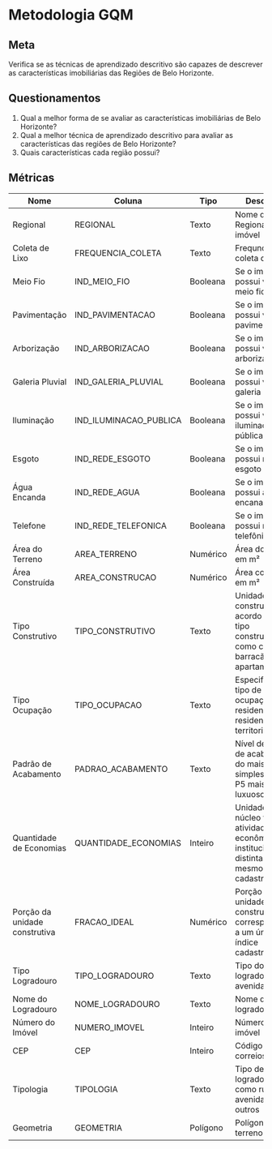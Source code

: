 # Metodologia GQM
## Meta
Verifica se as técnicas de aprendizado descritivo são capazes de descrever as características imobiliárias das Regiões de Belo Horizonte​.

## Questionamentos​
1. Qual a melhor forma de se avaliar as características imobiliárias de Belo Horizonte?​
2. Qual a melhor técnica de aprendizado descritivo para avaliar as características das regiões de Belo Horizonte?​
3. Quais características cada região possui?​

## Métricas​
Nome| Coluna| Tipo| Descrição
--|--|--|--|
Regional| REGIONAL| Texto| Nome da Regional do imóvel
Coleta de Lixo| FREQUENCIA_COLETA| Texto| Frequncia da coleta de lixo
Meio Fio| IND_MEIO_FIO| Booleana| Se o imóvel possui via com meio fio
Pavimentação| IND_PAVIMENTACAO| Booleana| Se o imóvel possui via com pavimentação
Arborização| IND_ARBORIZACAO| Booleana| Se o imóvel possui via com arborização
Galeria Pluvial| IND_GALERIA_PLUVIAL| Booleana| Se o imóvel possui via com galeria pluvial
Iluminação| IND_ILUMINACAO_PUBLICA| Booleana| Se o imóvel possui via com iluminação pública
Esgoto| IND_REDE_ESGOTO| Booleana| Se o imóvel possui rede de esgoto
Água Encanda| IND_REDE_AGUA| Booleana| Se o imóvel possui água encanada
Telefone| IND_REDE_TELEFONICA| Booleana| Se o imóvel possui rede telefônica
Área do Terreno| AREA_TERRENO| Numérico| Área do terreno em m²
Área Construída| AREA_CONSTRUCAO| Numérico| Área construída em m²
Tipo Construtivo| TIPO_CONSTRUTIVO| Texto| Unidade construtiva de acordo com o tipo construtivo, como casa, barracão ou apartamento.
Tipo Ocupação| TIPO_OCUPACAO| Texto| Especifica o tipo de ocupação: não residencial, residencial e territorial
Padrão de Acabamento| PADRAO_ACABAMENTO| Texto| Nível de padrão de acabamento do mais simples P1 ao P5 mais luxuoso
Quantidade de Economias| QUANTIDADE_ECONOMIAS| Inteiro| Unidade de núcleo familiar, atividade econômica ou institucional, distintas em um mesmo índice cadastral.
Porção da unidade construtiva| FRACAO_IDEAL| Numérico| Porção da unidade construtiva correspondente a um único índice cadastral.
Tipo Logradouro| TIPO_LOGRADOURO| Texto| Tipo do logradouro, rua, avenida e etc
Nome do Logradouro| NOME_LOGRADOURO| Texto| Nome do logradouro
Número do Imóvel| NUMERO_IMOVEL| Inteiro| Número do imóvel
CEP| CEP| Inteiro| Código dos correios
Tipologia| TIPOLOGIA| Texto| Tipo de logradouro como rua, avenida, dentre outros
Geometria| GEOMETRIA| Polígono| Polígono do terreno
